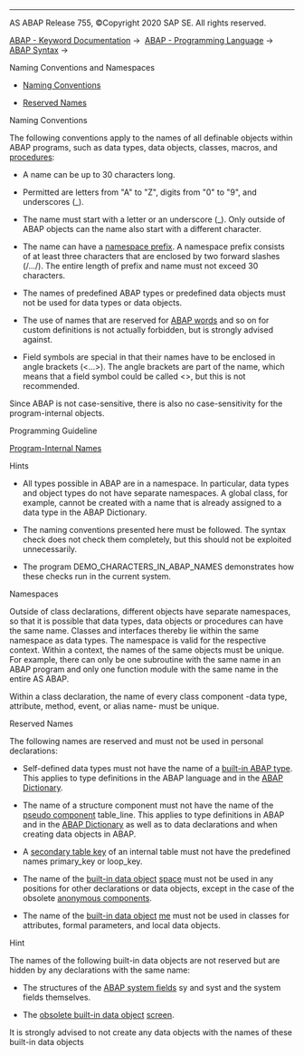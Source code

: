   

* * *

AS ABAP Release 755, ©Copyright 2020 SAP SE. All rights reserved.

[ABAP - Keyword Documentation](javascript:call_link\('abenabap.htm'\)) →  [ABAP - Programming Language](javascript:call_link\('abenabap_reference.htm'\)) →  [ABAP Syntax](javascript:call_link\('abenabap_syntax.htm'\)) → 

Naming Conventions and Namespaces

-   [Naming Conventions](#abennaming-conventions-1--------namespaces---@ITOC@@ABENNAMING_CONVENTIONS_2)

-   [Reserved Names](#@@ITOC@@ABENNAMING_CONVENTIONS_3)

Naming Conventions

The following conventions apply to the names of all definable objects within ABAP programs, such as data types, data objects, classes, macros, and [procedures](javascript:call_link\('abenprocedure_glosry.htm'\) "Glossary Entry"):

-   A name can be up to 30 characters long.

-   Permitted are letters from "A" to "Z", digits from "0" to "9", and underscores (\_).

-   The name must start with a letter or an underscore (\_). Only outside of ABAP objects can the name also start with a different character.

-   The name can have a [namespace prefix](javascript:call_link\('abenname_space_prefix_glosry.htm'\) "Glossary Entry"). A namespace prefix consists of at least three characters that are enclosed by two forward slashes (/.../). The entire length of prefix and name must not exceed 30 characters.

-   The names of predefined ABAP types or predefined data objects must not be used for data types or data objects.

-   The use of names that are reserved for [ABAP words](javascript:call_link\('abenabap_words.htm'\)) and so on for custom definitions is not actually forbidden, but is strongly advised against.

-   Field symbols are special in that their names have to be enclosed in angle brackets (<...>). The angle brackets are part of the name, which means that a field symbol could be called <>, but this is not recommended.

Since ABAP is not case-sensitive, there is also no case-sensitivity for the program-internal objects.

Programming Guideline

[Program-Internal Names](javascript:call_link\('abenprog_intern_names_guidl.htm'\) "Guideline")

Hints

-   All types possible in ABAP are in a namespace. In particular, data types and object types do not have separate namespaces. A global class, for example, cannot be created with a name that is already assigned to a data type in the ABAP Dictionary.

-   The naming conventions presented here must be followed. The syntax check does not check them completely, but this should not be exploited unnecessarily.

-   The program DEMO\_CHARACTERS\_IN\_ABAP\_NAMES demonstrates how these checks run in the current system.

Namespaces

Outside of class declarations, different objects have separate namespaces, so that it is possible that data types, data objects or procedures can have the same name. Classes and interfaces thereby lie within the same namespace as data types. The namespace is valid for the respective context. Within a context, the names of the same objects must be unique. For example, there can only be one subroutine with the same name in an ABAP program and only one function module with the same name in the entire AS ABAP.

Within a class declaration, the name of every class component -data type, attribute, method, event, or alias name- must be unique.

Reserved Names

The following names are reserved and must not be used in personal declarations:

-   Self-defined data types must not have the name of a [built-in ABAP type](javascript:call_link\('abenbuilt_in_types_complete.htm'\)). This applies to type definitions in the ABAP language and in the [ABAP Dictionary](javascript:call_link\('abenabap_dictionary_glosry.htm'\) "Glossary Entry").

-   The name of a structure component must not have the name of the [pseudo component](javascript:call_link\('abenpseudo_component_glosry.htm'\) "Glossary Entry") table\_line. This applies to type definitions in ABAP and in the [ABAP Dictionary](javascript:call_link\('abenabap_dictionary_glosry.htm'\) "Glossary Entry") as well as to data declarations and when creating data objects in ABAP.

-   A [secondary table key](javascript:call_link\('abensecondary_table_key_glosry.htm'\) "Glossary Entry") of an internal table must not have the predefined names primary\_key or loop\_key.

-   The name of the [built-in data object](javascript:call_link\('abenbuilt_in_objects.htm'\)) [space](javascript:call_link\('abenspace.htm'\)) must not be used in any positions for other declarations or data objects, except in the case of the obsolete [anonymous components](javascript:call_link\('abenanonymous_components.htm'\)).

-   The name of the [built-in data object](javascript:call_link\('abenbuilt_in_objects.htm'\)) [me](javascript:call_link\('abenme.htm'\)) must not be used in classes for attributes, formal parameters, and local data objects.

Hint

The names of the following built-in data objects are not reserved but are hidden by any declarations with the same name:

-   The structures of the [ABAP system fields](javascript:call_link\('abensystem_fields.htm'\)) sy and syst and the system fields themselves.

-   The [obsolete built-in data object](javascript:call_link\('abenbuilt_in_obsolete.htm'\)) [screen](javascript:call_link\('abenscreen_structure_obsolete.htm'\)).

It is strongly advised to not create any data objects with the names of these built-in data objects